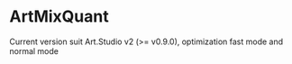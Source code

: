 # ArtMixQuant
Current version suit Art.Studio v2 (>= v0.9.0), optimization fast mode and normal mode
